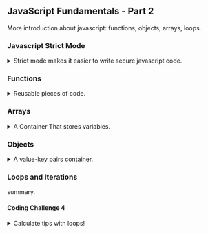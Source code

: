 ## JavaScript Fundamentals - Part 2

<!-- <details> -->
<summary>
More introduction about javascript: functions, objects, arrays, loops.
</summary>

### Javascript Strict Mode

<details>
<summary>
Strict mode makes it easier to write secure javascript code.
</summary>

Strict mode is a way to **opt in** to a [restricted variant of javascript](https://developer.mozilla.org/en-US/docs/Web/JavaScript/Reference/Strict_mode) that forces us to write better code.

we activate strict mode by adding *'use strict';* (the quotes are important) at the top of our file. we can also do this for separate functions.
``` js
'use strict';
```
strict mode prohibits us from several things, and exposes warnings. for example, it prohibits us from using variables we didn't define. so if we misspell the name of a variable, we will see an exception.
``` js
'use strict';
let hasDriversLicence = false;
const passTest = true;

if (passTest)
{
    hasDriverLicence = true; // wrong name
}
if (hasDriversLicence)
{
    console.log("I can drive!");
}
```
Strict mode also prohibits us from using a some keywords that might be used in future version of javascript. this means we can't declare a variable named 'interface' or 'private', because they might become reserved keywords.

</details>

### Functions

<details>
<summary>
Reusable pieces of code.
</summary>

We use the *function* keyword to declare a function, then it's name, the arguments and the body. we can later use the function (calling, running, invoking are terms that are used interchangeably). A function can take arguments as parameters, and return data as a return value. in Javascript we can pass arguments even if they are unused. if we take the return value of a function without a return statement, we take an *undefined* value.

``` js
function foo()
{
    //function body
    //no return value
}
function bar(a,b){
    //function body
    console.log(a,b);
    return `${a} + ${b} = ${a+b}`;
}
foo(); //calling a function

let plusFormula = bar(20,30);
console.log(plusFormula);
plusFormula = bar(11,60);
console.log(plusFormula);
foo(22); //the argument is ignored
const res =foo(); //no return value;
console.log(res); //undefined
```

function are important for the **DRY (don't repeat yourself)** principle.

#### Function Deceleration vs Expressions

<details>
<summary>
Different ways to declare functions.
</summary>

The classic way to declare a function is by using the *function* keyword and give it a name. but there is also the function expression, which must be stored in a variable. this is a function expression, the value of the function expression is a function. functions are values (objects), this is a big part of OOP;   
with function declarations, we can call the functions before we define them, but with function expressions, we cannot do this.

``` js
//function declaration;
function calcAge1(birthYear)
{
    const thisYear=  2037;
    return thisYear - birthYear;
}
const age1 = calcAge1(1987);

//function expression
const calcAge2 = function(birthYear)
{
    const thisYear=  2037;
    return thisYear - birthYear; 
}
const age2 = calcAge2(1987);

```

The arrow function is a compact way to write a function expression, we can sometimes drop the curly braces, the parentheses for parameters and the return statement. we can omit the return statement if it's a one-liner. if we want more than one parameter, we need the parentheses again.

``` js
//arrow function
const calcAge3 = birthYear => 2037 -birthYear; 
const age3 = calcAge3(1997);
const yearUntilRetirement =  birthYear =>
{
    const age =calcAge3(birthYear);
    const retirement =65 -age;
    return retirement;
};
const retire = yearUntilRetirement(2001);
const calcAgeDifference = (birthYear1,birthYear2) =>
{
    return (calcAge3(birthYear1)- calcAge3(birthYear2));
};

```
one difference of arrow functions is that they don't get the *this* parameter. but that's for later.

</details>

#### Function calling Other Functions

<details>
<summary>
Function can call other functions
</summary>
Nothing out of the ordinary. captures and clojure will be covered later.

``` js
function bar(n)
{
    return f*4;
}
function foo(a,b)
{
    console.log(a,b,a+b);
    const c = bar(a) + bar(c);
    return (`${a}+ ${b} = ${c} pieces`);
}
```
</details>

#### Coding Challenge 1

<details>
<summary>
Calculate averages with functions.
</summary>

> Back to the two gymnastics teams, the Dolphins and the Koalas! There is a new gymnastics discipline, which works differently.
Each team competes 3 times, and then the average of the 3 scores is calculated (so one average score per team).
A team only wins if it has at least double the average score of the other team. Otherwise, no team wins!
> Your tasks:
> 1. Create an arrow function 'calcAverage' to calculate the average of 3 scores
> 2. Use the function to calculate the average for both teams
> 3. Create a function 'checkWinner' that takes the average score of each team as parameters ('avgDolphins' and 'avgKoalas'), and then logs the winner to the console, together with the victory points, according to the rule above. 
> Example: "Koalas win (30 vs. 13)"
> 4. Use the 'checkWinner' function to determine the winner for both Data > 1 and Data 2
> 5. Ignore draws this time
>
> Test data:
> * Data 1: Dolphins score 44, 23 and 71. Koalas score 65, 54 and 49
> * Data 2: Dolphins score 85, 54 and 41. Koalas score 23, 34 and 27
> 
> Hints:
> * To calculate average of 3 values, add them all together and divide by 3
> * To check if number A is at least double number B, check for A >= 2 * B. 
> Apply this to the team's average scores * 
> GOOD LUCK
</details>
</details>

### Arrays

<details>
<summary>
A Container That stores variables.
</summary>

the first data structure, [the array](https://developer.mozilla.org/en-US/docs/Web/JavaScript/Reference/Global_Objects/Array). a container, or a bundle of variables. we can initialize the array with square brackets or with the *new Array()* syntax. arrays are zero based. even though we declare the array as const, we can still mutate it and change elements inside it. we cannot assign something else to the variable. unlike other languages, in javascript, arrays can hold different types of elements.

``` js
const friends = ['Michael','Steven','Peter'];
console.log(friends);
const years = new Array(1991,19984,2008,2020); // using the array syntax
const len = friends.length;
const lastFriend = friends[len -1]; // zero based arrays.
friends[2] = "James"; // changing the element in index 2
//friends = ['11'];  error! reassignment of the const variable.
let arr = [friends,years,true]; // different types of elements in the same array
```

#### Basic Arrays Method

<details>
<summary>
Built-in operations on arrays.
</summary>

methods are functions that are attached to a specific object, like an array. here are a few of the array methods:
* push(element) adds an element to the end of the array, returns the length of the updated array.
* unshift(element) adds an element to the start of the array, returns the length of the updated array.
* pop() removes an element from the end of the array, returns the removed element;
* shift() removes an element from the start of the array, returns the removed element;
* indexOf(element) returns the index of the element in the array, if the element isn't inside, returns -1.
* includes(element) returns a boolean value indicating if the elements exists inside the array, uses strict equality. an *ES6* method.

there are also properties, which are different than methods, they don't change the object, and don't require parentheses.
* length returns the number of elements in the array. 
</details>


#### Coding Challenge 2

<details>
<summary>
Using arrays to store values.
</summary>

> Steven is still building his tip calculator, using the same rules as before: Tip 15% of the bill if the bill value is between 50 and 300, and if the value is different, the tip is 20%.
>
> Your tasks:
> 1. Write a function 'calcTip' that takes any bill value as an input and returns the corresponding tip, calculated based on the rules above (you can check out the code from first tip calculator challenge if you need to). Use the function type you like the most. Test the function using a bill value of 100.
> 2. And now let's use arrays! So create an array 'bills' containing the test data below
> 3. Create an array 'tips' containing the tip value for each bill, calculated from the function you created before
> 4. Bonus: Create an array 'total' containing the total values, so the bill + tip
>
> Test data: 125, 555 and 44
>
> Hint: Remember that an array needs a value in each position, and that value can actually be the returned value of a function! So you can just call a function as array values (so don't store the tip values in separate variables first, but right in the new array) 
> GOOD LUCK
</details>
</details>

### Objects

<details>
<summary>
A value-key pairs container.
</summary>

[Objects](https://developer.mozilla.org/en-US/docs/Web/JavaScript/Reference/Global_Objects/Object) are a type of a container that supports access by a named key. we define objects with curly braces, the name of the property (the key), double-collins (*:*) and the value. there several ways to create objects, and the simplest is the *object literal syntax*. the order of the properties doesn't matter, because we can access by their name. we can access either with the square brackets notation or the dot notation. in the dot notation we must use the complete literal name, but it doesn't require quotes. the brackets notation must be surrounded with quotes, but it can be built from an expression.

``` js
const Jonas = 
{
    firstName: "Jonas",
    LastName: "Smith",
    adult: true,
    age: 21,
    friends: ['Annie','Dan']
};
const nameSuffix = "Name";
console.log(Jonas['firstName'], Jonas.age, Jonas["first"+nameSuffix]);
```
if we try to access a property that doesn't exists with the square brackets, we get an 'undefined' value. remember that undefined values are falsy, so we can check that!
```js
const k ="FirstName"; // not the correct name!

if(const v = Jonas[k];)
{
    console.log(v);
}else
{
    console.log(`key ${k} doesn't exist!`);
}
console.log(`${Jonas.firstName} has ${Jonas.friends.length} friends, and his best friend is called ${Jonas.friends[0]}`);
``` 
the dot and the [] are operators ad the have precedence, which is nearly the highest, and left to right associativity.

#### Object Methods

<details>
<summary>
Objects can hold functions as members!
</summary>

**this section doesn't include builtin object methods**

Objects can hold not only primitive values, but also arrays and other objects, they can even hold functions!
```js
const dan = {
    firstName: "Dan",
    LastName: "Smith",
    birthYear: 1991,
    friends: ['Annie','Dan','Peter'],
    hasDriverLicence: true,
    job: "Teacher",
    calcAge: function(birthYear)
    {
        return 2037-birthYear;
    },
    calcAgeBetter: function () { return 2050 - this.birthYear; } 
};
console.log(dan.calcAge());
console.log(dan.calcAgeBetter());
dan.items = ["hammer","nail"]; // even though it's a const objects, we can still mutate it!
//dan = "hello"; // but we can't do this!
```

the *this* keyword refers to the object who is calling the object, now the difference between normal and arrow functions comes into play. additionally, we can create new properties from inside a method. we can also create methods from outside the object.  
arrays are just a special kind of objects, in the future we will learn how to create reusable objects (classes / prototypes).
</details>

#### Coding Challenge 3

<details>
<summary>
Calculating BMI from objects
</summary>

> Let's go back to Mark and John comparing their BMI! This time, let's use objects to implement the calculations! Remember: BMI = mass / height ** 2 = mass / (height * height) (mass in kg and height in meter)
> Your tasks:
> 1. For each of them, create an object with properties for their full name, mass, and 
height (Mark Miller and John Smith)
> 2. Create a 'calcBMI' method on each object to calculate the BMI (the same method on both objects). Store the BMI value to a property, and also return it 
from the method
> 3. Log to the console who has the higher BMI, together with the full name and the respective BMI. Example: "John's BMI (28.3) is higher than Mark's (23.9)!"
>
> Test data: Marks weights 78 kg and is 1.69 m tall. John weights 92 kg and is 1.95 m tall
</details>
</details>

### Loops and Iterations

<!-- <details> -->
<summary>
summary.
</summary>

#### Coding Challenge 4

<details>
<summary>
Calculate tips with loops!
</summary>

> Let's improve Steven's tip calculator even more, this time using loops!
> Your tasks:
> 1. Create an array 'bills' containing all 10 test bill values
> 2. Create empty arrays for the tips and the totals ('tips' and 'totals')
> 3. Use the 'calcTip' function we wrote before (no need to repeat) to calculate tips and total values (bill + tip) for every bill value in the bills array. 
> Use a for loop to perform the 10 calculations!
>  
> Test data: 22, 295, 176, 440, 37, 105, 10, 1100, 86 and 52
> Hints: Call ‘calcTip ‘in the loop and use the push method to add values to the tips and totals arrays.
> Bonus:
> Bonus: Write a function 'calcAverage' which takes an array called 'arr' as an argument. This function calculates the average of all numbers in the given 
array. This is a difficult challenge (we haven't done this before)! 
> Here is how to solve it:
> 1. First, you will need to add up all values in the array. To do the addition, start by creating a variable 'sum' that starts at 0. Then loop over the array using a for loop. In each iteration, add the current value to the 'sum' variable. This way, by the end of the loop, you have all values added together.
> 1. To calculate the average, divide the sum you calculated before by the length of the array (because that's the number of elements)
> 1. Call the function with the 'totals' array.
> 
> GOOD LUCK
</details>

<!-- </details> -->

<!-- </details> -->